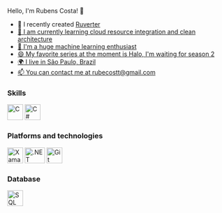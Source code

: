 Hello, I'm Rubens Costa! 👋

- 🚀 I recently created <a href="https://play.google.com/store/apps/details?id=br.com.assimilar.ruverter" rel="Ruverter"> Ruverter
- 🌱 I am currently learning cloud resource integration and clean architecture
- 🤖 I'm a huge machine learning enthusiast
- 😄 My favorite series at the moment is Halo, I'm waiting for season 2
- 🌍 I live in São Paulo, Brazil
- 📫 You can contact me at rubecostt@gmail.com

### Skills
  
<p align="left">
<a href="https://docs.microsoft.com/en-us/cpp/?view=msvc-170" target="_blank" rel="noreferrer"><img src="https://raw.githubusercontent.com/danielcranney/readme-generator/main/public/icons/skills/c-colored.svg" width="36" height="36" alt="C" /></a>
<a href="https://learn.microsoft.com/pt-br/dotnet/csharp/" target="_blank" rel="noreferrer"><img src="https://raw.githubusercontent.com/danielcranney/readme-generator/main/public/icons/skills/csharp-colored.svg" width="36" height="36" alt="C#" /></a>
</p>

### Platforms and technologies

<p>
  <a href="https://learn.microsoft.com/pt-br/xamarin/" target="_blank" rel="noreferrer"><img src="https://cdn.jsdelivr.net/gh/devicons/devicon/icons/xamarin/xamarin-original.svg" width="36" height="36" alt="Xamarin Forms" /></a>
  <a href="https://learn.microsoft.com/pt-br/dotnet/" target="_blank" rel="noreferrer"><img src="https://cdn.jsdelivr.net/gh/devicons/devicon/icons/dot-net/dot-net-plain.svg" width="46" height="36" alt=".NET" /></a>
<a href="https://git-scm.com/doc" target="_blank" rel="noreferrer"><img src="https://cdn.jsdelivr.net/gh/devicons/devicon/icons/git/git-original.svg" width="36" height="36" alt="Git" /></a>
</p>

### Database

<p>
<a href="https://learn.microsoft.com/pt-br/sql/?view=sql-server-ver16" target="_blank" rel="noreferrer"><img src="https://img.icons8.com/?size=512&id=laYYF3dV0Iew&format=png" width="36" height="36" alt="SQL server" /></a>
</p>
